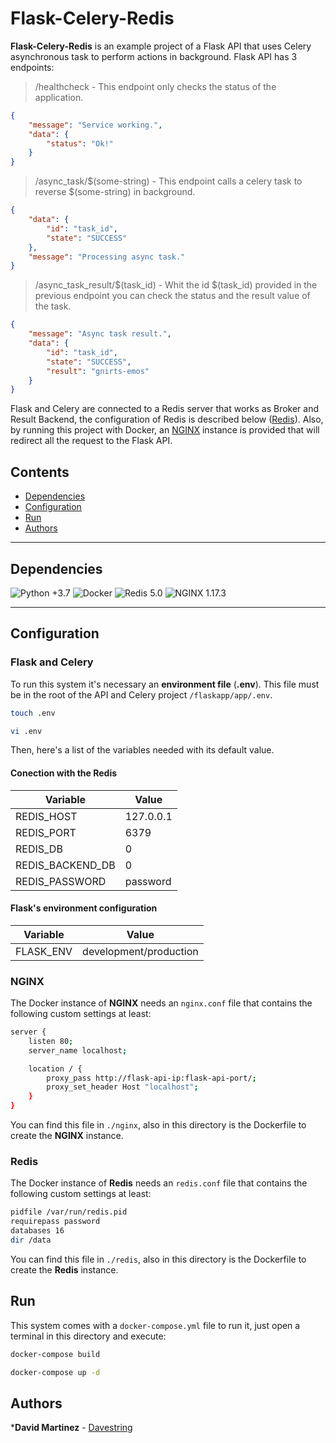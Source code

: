 # Flask-Celery-Redis

**Flask-Celery-Redis** is an example project of a Flask API that uses Celery asynchronous task to perform actions in background. Flask API has 3 endpoints:

> /healthcheck - This endpoint only checks the status of the application.

```json
{
    "message": "Service working.",
    "data": {
        "status": "Ok!"
    }
}
```

> /async_task/$(some-string) - This endpoint calls a celery task to reverse $(some-string) in background.

```json
{
    "data": {
        "id": "task_id",
        "state": "SUCCESS"
    },
    "message": "Processing async task."
}
```

> /async_task_result/$(task_id) - Whit the id $(task_id) provided in the previous endpoint you can check the status and the result value of the task.

```json
{
    "message": "Async task result.",
    "data": {
        "id": "task_id",
        "state": "SUCCESS",
        "result": "gnirts-emos"
    }
}
```

Flask and Celery are connected to a Redis server that works as Broker and Result Backend, the configuration of Redis is described below ([Redis](#Redis)). Also, by running this project with Docker, an [NGINX](#NGINX) instance is provided that will redirect all the request to the Flask API.

## Contents

- [Dependencies](#dependencies)
- [Configuration](#configuration)
- [Run](#run)
- [Authors](#Authors)

---

## Dependencies

![Python +3.7](https://img.shields.io/badge/python-+3.7-blue.svg)
![Docker](https://img.shields.io/badge/docker-*-blue.svg)
![Redis 5.0](https://img.shields.io/badge/redis-*-red.svg)
![NGINX 1.17.3](https://img.shields.io/badge/nginx-*-green.svg)

---

## Configuration

### Flask and Celery

To run this system it's necessary an **environment file** (**.env**). This file must be in the root of the API and Celery project `/flaskapp/app/.env`.

``` bash
touch .env
```

``` bash
vi .env
```

Then, here's a list of the variables needed with its default value.

#### Conection with the Redis

| Variable             | Value                  |
|----------------------|------------------------|
| REDIS_HOST           | 127.0.0.1              |
| REDIS_PORT           | 6379                   |
| REDIS_DB             | 0                      |
| REDIS_BACKEND_DB     | 0                      |
| REDIS_PASSWORD       | password               |

#### Flask's environment configuration

| Variable             | Value                  |
|----------------------|------------------------|
| FLASK_ENV            | development/production |

### NGINX

The Docker instance of **NGINX** needs an `nginx.conf` file that contains the following custom settings at least:

```bash
server {
    listen 80;
    server_name localhost;

    location / {
        proxy_pass http://flask-api-ip:flask-api-port/;
        proxy_set_header Host "localhost";
    }
}

```

You can find this file in `./nginx`, also in this directory is the Dockerfile to create the **NGINX** instance.

### Redis

The Docker instance of **Redis** needs an `redis.conf` file that contains the following custom settings at least:

```bash
pidfile /var/run/redis.pid
requirepass password
databases 16
dir /data
```

You can find this file in `./redis`, also in this directory is the Dockerfile to create the **Redis** instance.

## Run

This system comes with a `docker-compose.yml` file to run it, just open a terminal in this directory and execute:

```bash
docker-compose build
```

```bash
docker-compose up -d
```

## Authors

***David Martinez** - [Davestring](https://github.com/Davestring)
